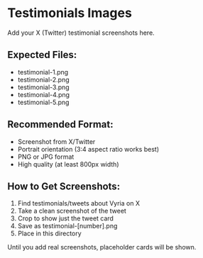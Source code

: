 # Testimonials Images

Add your X (Twitter) testimonial screenshots here.

## Expected Files:
- testimonial-1.png
- testimonial-2.png
- testimonial-3.png
- testimonial-4.png
- testimonial-5.png

## Recommended Format:
- Screenshot from X/Twitter
- Portrait orientation (3:4 aspect ratio works best)
- PNG or JPG format
- High quality (at least 800px width)

## How to Get Screenshots:
1. Find testimonials/tweets about Vyria on X
2. Take a clean screenshot of the tweet
3. Crop to show just the tweet card
4. Save as testimonial-[number].png
5. Place in this directory

Until you add real screenshots, placeholder cards will be shown.

